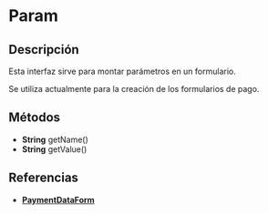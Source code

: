 # Param

## Descripción

Esta interfaz sirve para montar parámetros en un formulario.

Se utiliza actualmente para la creación de los formularios de pago.

## Métodos

- **String** getName()
- **String** getValue()

## Referencias

- **[PaymentDataForm](Payment/PaymentDataForm.md)**
